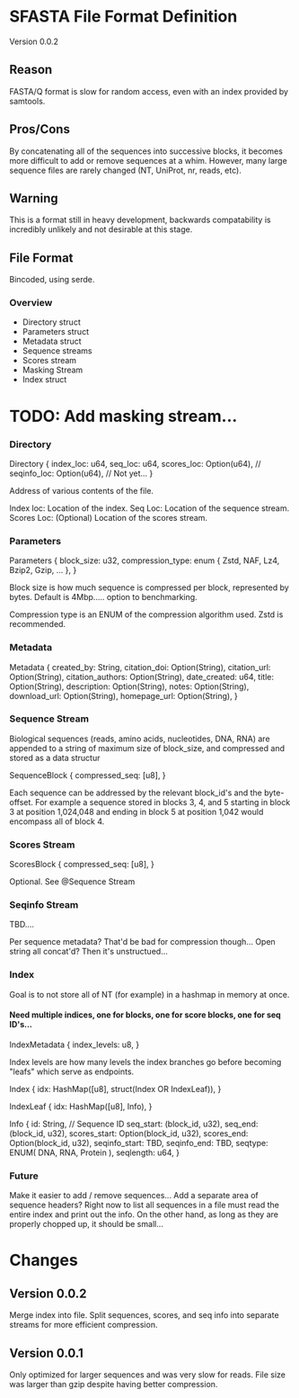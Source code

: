 # SFASTA File Format Definition
Version 0.0.2

## Reason
FASTA/Q format is slow for random access, even with an index provided by samtools.

## Pros/Cons
By concatenating all of the sequences into successive blocks, it becomes more difficult to add or remove sequences at a whim. However, many large sequence files are rarely changed (NT, UniProt, nr, reads, etc).

## Warning
This is a format still in heavy development, backwards compatability is incredibly unlikely and not desirable at this stage.

## File Format
Bincoded, using serde.

### Overview
* Directory struct
* Parameters struct
* Metadata struct
* Sequence streams
* Scores stream
* Masking Stream
* Index struct

# TODO: Add masking stream...

### Directory
Directory { 
    index_loc: u64,
    seq_loc: u64,
    scores_loc: Option(u64),
    // seqinfo_loc: Option(u64),  // Not yet...
}

Address of various contents of the file. 

Index loc: Location of the index.
Seq Loc: Location of the sequence stream.
Scores Loc: (Optional) Location of the scores stream.

### Parameters
Parameters { 
    block_size: u32,
    compression_type: enum { Zstd, NAF, Lz4, Bzip2, Gzip, ... },
}

Block size is how much sequence is compressed per block, represented by bytes. Default is 4Mbp..... option to benchmarking.

Compression type is an ENUM of the compression algorithm used. Zstd is recommended.

### Metadata
Metadata {
    created_by: String,
    citation_doi: Option(String),
    citation_url: Option(String),
    citation_authors: Option(String),
    date_created: u64,
    title: Option(String),
    description: Option(String),
    notes: Option(String),
    download_url: Option(String),
    homepage_url: Option(String),
}

### Sequence Stream
Biological sequences (reads, amino acids, nucleotides, DNA, RNA) are appended to a string of maximum size of block_size, and compressed and stored as a data structur

SequenceBlock {
    compressed_seq: \[u8\],
}

Each sequence can be addressed by the relevant block_id's and the byte-offset. For example a sequence stored in blocks 3, 4, and 5 starting in block 3 at position 1,024,048 and ending in block 5 at position 1,042 would encompass all of block 4.

### Scores Stream
ScoresBlock {
    compressed_seq: \[u8\],
}

Optional. See @Sequence Stream

### Seqinfo Stream
TBD....

Per sequence metadata? That'd be bad for compression though...
Open string all concat'd? Then it's unstructued...

### Index
Goal is to not store all of NT (for example) in a hashmap in memory at once.

#### Need multiple indices, one for blocks, one for score blocks, one for seq ID's...

IndexMetadata {
    index_levels: u8,
}

Index levels are how many levels the index branches go before becoming "leafs" which serve as endpoints.

Index {
    idx: HashMap(\[u8\], struct(Index OR IndexLeaf)),
}

IndexLeaf {
    idx: HashMap(\[u8\], Info),
}

Info {
    id: String, // Sequence ID
    seq_start: (block_id, u32),
    seq_end: (block_id, u32),
    scores_start: Option(block_id, u32),
    scores_end: Option(block_id, u32),
    seqinfo_start: TBD,
    seqinfo_end: TBD,
    seqtype: ENUM( DNA, RNA, Protein ),
    seqlength: u64,
}

### Future
Make it easier to add / remove sequences...
Add a separate area of sequence headers? Right now to list all sequences in a file must read the entire index and print out the info. On the other hand, as long as they are properly chopped up, it should be small...

# Changes
## Version 0.0.2
Merge index into file. Split sequences, scores, and seq info into separate streams for more efficient compression.

## Version 0.0.1
Only optimized for larger sequences and was very slow for reads. File size was larger than gzip despite having better compression.